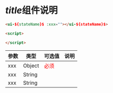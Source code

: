 # ${title}$组件说明

```html
<ui-${stateName}$ :xxx=""></ui-${stateName}$>

<script>

</script>
```


参数         | 类型      | 可选值    |  说明
------------|-----------|----------|------
xxx         |  Object   | <font color=red>必须</font>| 
xxx         |  String   |       | 
xxx         |  String   |       | 


